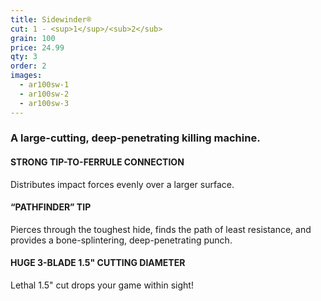 ```yaml
---
title: Sidewinder®
cut: 1 - <sup>1</sup>/<sub>2</sub>
grain: 100
price: 24.99
qty: 3
order: 2
images:
  - ar100sw-1
  - ar100sw-2
  - ar100sw-3
---
```


### A large-cutting, deep-penetrating killing machine.

#### STRONG TIP-TO-FERRULE CONNECTION

Distributes impact forces evenly over a larger surface.

#### “PATHFINDER” TIP

Pierces through the toughest hide, finds the path of least resistance, and provides a bone-splintering, deep-penetrating punch.

#### HUGE 3-BLADE 1.5" CUTTING DIAMETER

Lethal 1.5" cut drops your game within sight!